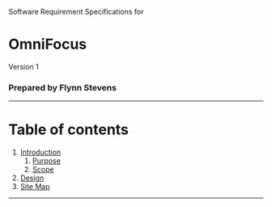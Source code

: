 Software Requirement Specifications for

# OmniFocus

Version 1

### Prepared by Flynn Stevens

-------------------------------------

# Table of contents

1. [Introduction](#Introduction)
   1. [Purpose](##Purpose)
   2. [Scope](##Scope)
2. [Design](#Design)
 1. [Site Map](##Sitemap)


-----------------------------------------